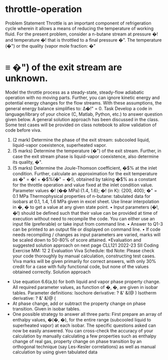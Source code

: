 # throttle-operation
Problem Statement
Throttle is an important component of refrigeration cycle wherein it allows a means of reducing 
the temperature of working fluid. For the present problem, consider a n-butane stream at 
pressure �! and temperature �! that is throttled to a final pressure �". The temperature (�") or 
the quality (vapor mole fraction: �"
# ≡ �") of the exit stream are unknown.
Model the throttle process as a steady-state, steady-flow adiabatic operation with no moving 
parts. Further, you can ignore kinetic energy and potential energy changes for the flow streams.
With these assumptions, the general energy balance simplifies to: Δ�!" = 0.
Task
Develop a code in language/library of your choice (C, Matlab, Python, etc.) to answer question 
given below. A general solution approach has been discussed in the class. Some test cases will 
be provided on class notebook to allow validation of code before viva.
1. (2 mark) Determine the phase of the exit stream: subcooled liquid, liquid-vapor 
coexistence, superheated vapor.
2. (5 marks) Determine the temperature (�") of the exit stream. Further, in case the exit 
stream phase is liquid-vapor coexistence, also determine its quality, �".
3. (5 marks) Determine the Joule-Thomson coefficient, �$% at the inlet condition. Further, 
calculate an approximation for the exit temperature as �" = �! + �$%(�" − �!), 
obtained by taking �$% as a constant for the throttle operation and value fixed at the 
inlet condition value.
Parameter values
�! (�� MPa):{1.4, 1.6}; �! (in K): {200, 400}; �" = 0.1 MPa
Thermophysical properties of n-butane: tabulated data for isobars at 0.1, 1.4, 1.6 MPa given in 
excel sheet. Use linear interpolation in �, � to get a value at any given state point.
• Input parameters (�!, �!) should be defined such that their value can be provided at time 
of execution without need to recompile the code. You can either use an input file
(preferable) or take input from command line.
• Answer to Q1-3 can be printed to an output file or displayed on command line.
• If code needs recompiling / changes as input parameters are varied, marks will be scaled 
down to 50-80% of score attained.
*Evaluation and suggested solution approach on next page
CLL121 2022-23 SII Coding Exercise MM: 12
2
Evaluation
Viva Schedule: tbd
Note: Please check your code thoroughly by manual calculation, constructing test cases. Viva 
marks will be given primarily for correct answers, with only 30% credit for a case with fully 
functional code, but none of the values obtained correctly.
Solution approach
- Use equation 6.6(a,b) for both liquid and vapor phase property change. All required 
parameter values, as function of �, �, are given in isobar tables.
Parameter definitions:
Isochore derivative: ?
&'
&(@
)
Isotherm derivative: ?
&'
&)@
(
- At phase change, add or subtract the property change on phase transition. Given in 
isobar tables.
- One possible strategy to answer all three parts:
First prepare an array of enthalpy values, �(�, �), for the entire range (subcooled liquid 
to superheated vapor) at each isobar. The specific questions asked can now be easily 
answered.
You can cross-check the accuracy of your calculation by manually calculating a few 
properties such as enthalpy change of real gas, property change on phase transition by 
an orthogonal technique (say Les-Kesler correlations) as well as manual calculation by 
using given tabulated data
